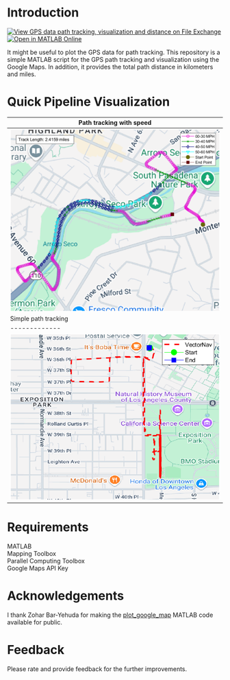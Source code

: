 # Introduction
[![View GPS data path tracking, visualization and distance on File Exchange](https://www.mathworks.com/matlabcentral/images/matlab-file-exchange.svg)](https://www.mathworks.com/matlabcentral/fileexchange/179834-gps-data-path-tracking-visualization-and-distance) [![Open in MATLAB Online](https://www.mathworks.com/images/responsive/global/open-in-matlab-online.svg)](https://matlab.mathworks.com/open/github/v1?repo=preethamam/GPS-Data-Path-Tracking-Visualization)

It might be useful to plot the GPS data for path tracking. This repository is a simple MATLAB script for the GPS path tracking and visualization using the Google Maps. In addition, it provides the total path distance in kilometers and miles.

# Quick Pipeline Visualization
| Path tracking with speed|
| ------------- |
| ![](assets/path_speed_plot.png) |
| Simple path tracking |
| ------------- |
| ![](assets/path_plot.png) |

# Requirements
MATLAB <br />
Mapping Toolbox <br />
Parallel Computing Toolbox <br />
Google Maps API Key

# Acknowledgements
I thank Zohar Bar-Yehuda for making the [plot_google​_map](https://www.mathworks.com/matlabcentral/fileexchange/27627-zoharby-plot_google_map) MATLAB code available for public.

# Feedback
Please rate and provide feedback for the further improvements.
